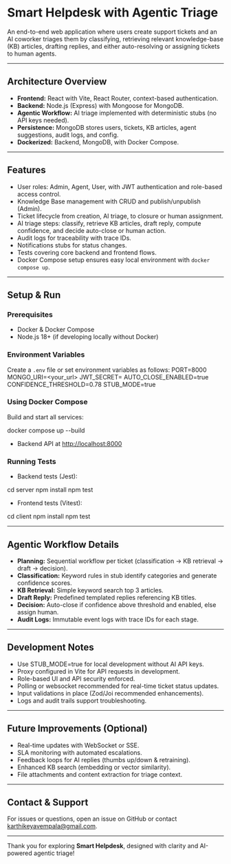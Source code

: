 # Smart Helpdesk with Agentic Triage

An end-to-end web application where users create support tickets and an AI coworker triages them by classifying, retrieving relevant knowledge-base (KB) articles, drafting replies, and either auto-resolving or assigning tickets to human agents.

---

## Architecture Overview

- **Frontend:** React with Vite, React Router, context-based authentication.
- **Backend:** Node.js (Express) with Mongoose for MongoDB.
- **Agentic Workflow:** AI triage implemented with deterministic stubs (no API keys needed).
- **Persistence:** MongoDB stores users, tickets, KB articles, agent suggestions, audit logs, and config.
- **Dockerized:** Backend, MongoDB,  with Docker Compose.

---

## Features

- User roles: Admin, Agent, User, with JWT authentication and role-based access control.
- Knowledge Base management with CRUD and publish/unpublish (Admin).
- Ticket lifecycle from creation, AI triage, to closure or human assignment.
- AI triage steps: classify, retrieve KB articles, draft reply, compute confidence, and decide auto-close or human action.
- Audit logs for traceability with trace IDs.
- Notifications stubs for status changes.
- Tests covering core backend and frontend flows.
- Docker Compose setup ensures easy local environment with `docker compose up`.

---

## Setup & Run

### Prerequisites

- Docker & Docker Compose
- Node.js 18+ (if developing locally without Docker)

### Environment Variables

Create a `.env` file or set environment variables as follows:
PORT=8000
MONGO_URI=<your_url>
JWT_SECRET=<your jwt code>
AUTO_CLOSE_ENABLED=true
CONFIDENCE_THRESHOLD=0.78
STUB_MODE=true
### Using Docker Compose

Build and start all services:

docker compose up --build


- Backend API at [http://localhost:8000](http://localhost:8000)

### Running Tests

- Backend tests (Jest):

cd server
npm install
npm test



- Frontend tests (Vitest):

cd client
npm install
npm test


---

## Agentic Workflow Details

- **Planning:** Sequential workflow per ticket (classification → KB retrieval → draft → decision).
- **Classification:** Keyword rules in stub identify categories and generate confidence scores.
- **KB Retrieval:** Simple keyword search top 3 articles.
- **Draft Reply:** Predefined templated replies referencing KB titles.
- **Decision:** Auto-close if confidence above threshold and enabled, else assign human.
- **Audit Logs:** Immutable event logs with trace IDs for each stage.

---

## Development Notes

- Use STUB_MODE=true for local development without AI API keys.
- Proxy configured in Vite for API requests in development.
- Role-based UI and API security enforced.
- Polling or websocket recommended for real-time ticket status updates.
- Input validations in place (Zod/Joi recommended enhancements).
- Logs and audit trails support troubleshooting.

---

## Future Improvements (Optional)

- Real-time updates with WebSocket or SSE.
- SLA monitoring with automated escalations.
- Feedback loops for AI replies (thumbs up/down & retraining).
- Enhanced KB search (embedding or vector similarity).
- File attachments and content extraction for triage context.

---

## Contact & Support

For issues or questions, open an issue on GitHub or contact karthikeyavempala@gmail.com.

---

Thank you for exploring **Smart Helpdesk**, designed with clarity and AI-powered agentic triage!
